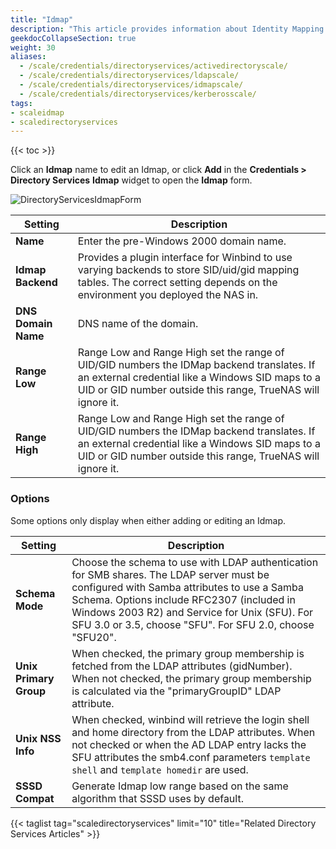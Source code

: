 ```yaml
---
title: "Idmap"
description: "This article provides information about Identity Mapping (IDMAP) configuration screen settings."
geekdocCollapseSection: true
weight: 30
aliases:
  - /scale/credentials/directoryservices/activedirectoryscale/
  - /scale/credentials/directoryservices/ldapscale/
  - /scale/credentials/directoryservices/idmapscale/
  - /scale/credentials/directoryservices/kerberosscale/
tags:
- scaleidmap
- scaledirectoryservices
---
```


{{< toc >}}

Click an **Idmap** name to edit an Idmap, or click **Add** in the **Credentials > Directory Services** **Idmap** widget to open the **Idmap** form.

![DirectoryServicesIdmapForm](/images/SCALE/22.02/DirectoryServicesIdmapForm.png "Idmap Form")

| Setting | Description |
|---------|-------|
| **Name**  | Enter the pre-Windows 2000 domain name. |
| **Idmap Backend**  | Provides a plugin interface for Winbind to use varying backends to store SID/uid/gid mapping tables. The correct setting depends on the environment you deployed the NAS in. |
| **DNS Domain Name**  | DNS name of the domain. |
| **Range Low** | Range Low and Range High set the range of UID/GID numbers the IDMap backend translates. If an external credential like a Windows SID maps to a UID or GID number outside this range, TrueNAS will ignore it. |
| **Range High**  | Range Low and Range High set the range of UID/GID numbers the IDMap backend translates. If an external credential like a Windows SID maps to a UID or GID number outside this range, TrueNAS will ignore it. |

### Options

Some options only display when either adding or editing an Idmap.

| Setting | Description |
|---------|-------|
| **Schema Mode** | Choose the schema to use with LDAP authentication for SMB shares. The LDAP server must be configured with Samba attributes to use a Samba Schema. Options include RFC2307 (included in Windows 2003 R2) and Service for Unix (SFU). For SFU 3.0 or 3.5, choose "SFU". For SFU 2.0, choose "SFU20". |
| **Unix Primary Group** | When checked, the primary group membership is fetched from the LDAP attributes (gidNumber). When not checked, the primary group membership is calculated via the "primaryGroupID" LDAP attribute. |
| **Unix NSS Info** | When checked, winbind will retrieve the login shell and home directory from the LDAP attributes. When not checked or when the AD LDAP entry lacks the SFU attributes the smb4.conf parameters `template shell` and `template homedir` are used. |
| **SSSD Compat** | Generate Idmap low range based on the same algorithm that SSSD uses by default. | 

{{< taglist tag="scaledirectoryservices" limit="10" title="Related Directory Services Articles" >}}
